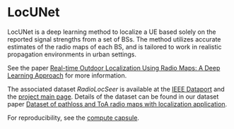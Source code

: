 # LocUNet
LocUNet is a deep learning method to localize a UE based solely on the reported signal strengths from a set of BSs. The method utilizes accurate estimates of the radio maps of each BS, and is tailored to work in realistic propagation environments in urban settings. 

See the paper [Real-time Outdoor Localization Using Radio Maps: A Deep Learning Approach](https://ieeexplore.ieee.org/abstract/document/10122907/) for more information.

The associated dataset *RadioLocSeer* is available at the [IEEE Dataport](https://ieee-dataport.org/documents/dataset-pathloss-and-toa-radio-maps-localization-application) and the [project main page](https://radiomapseer.github.io/LocUNet.html). Details of the dataset can be found in our dataset paper [Dataset of pathloss and ToA radio maps with localization application](https://arxiv.org/abs/2212.11777). 

For reproducibility, see the [compute capsule](https://codeocean.com/capsule/7149386/tree).
